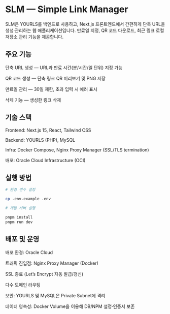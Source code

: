 # SLM — Simple Link Manager

SLM은 YOURLS를 백엔드로 사용하고, Next.js 프론트엔드에서 간편하게 단축 URL을 생성·관리하는 웹 애플리케이션입니다.
만료일 지정, QR 코드 다운로드, 최근 링크 로컬 저장소 관리 기능을 제공합니다.

## 주요 기능

단축 URL 생성 — URL과 만료 시간(분/시간/일 단위) 지정 가능

QR 코드 생성 — 단축 링크 QR 미리보기 및 PNG 저장

만료일 관리 — 30일 제한, 초과 입력 시 에러 표시

삭제 기능 — 생성한 링크 삭제

## 기술 스택

Frontend: Next.js 15, React, Tailwind CSS

Backend: YOURLS (PHP), MySQL

Infra: Docker Compose, Nginx Proxy Manager (SSL/TLS termination)

배포: Oracle Cloud Infrastructure (OCI)

## 실행 방법

```bash
# 환경 변수 설정

cp .env.example .env

# 개발 서버 실행

pnpm install
pnpm run dev
```

## 배포 및 운영

배포 환경: Oracle Cloud

트래픽 진입점: Nginx Proxy Manager (Docker)

SSL 종료 (Let’s Encrypt 자동 발급/갱신)

다수 도메인 라우팅

보안: YOURLS 및 MySQL은 Private Subnet에 격리

데이터 영속성: Docker Volume을 이용해 DB/NPM 설정·인증서 보존
